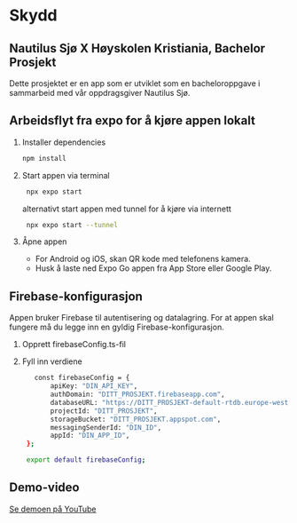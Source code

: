 # Skydd

## Nautilus Sjø X Høyskolen Kristiania, Bachelor Prosjekt

Dette prosjektet er en app som er utviklet som en bacheloroppgave i sammarbeid med vår oppdragsgiver Nautilus Sjø.

## Arbeidsflyt fra expo for å kjøre appen lokalt

1. Installer dependencies

   ```bash
   npm install
   ```

2. Start appen via terminal

   ```bash
    npx expo start
   ```

   alternativt start appen med tunnel for å kjøre via internett

   ```bash
    npx expo start --tunnel
   ```

3. Åpne appen

   - For Android og iOS, skan QR kode med telefonens kamera.
   - Husk å laste ned Expo Go appen fra App Store eller Google Play.
  
## Firebase-konfigurasjon
Appen bruker Firebase til autentisering og datalagring. For at appen skal fungere må du legge inn en gyldig Firebase-konfigurasjon.

1. Opprett firebaseConfig.ts-fil

2. Fyll inn verdiene
   ```bash
	  const firebaseConfig = {
		  apiKey: "DIN_API_KEY",
		  authDomain: "DITT_PROSJEKT.firebaseapp.com",
		  databaseURL: "https://DITT_PROSJEKT-default-rtdb.europe-west1.firebasedatabase.app",
		  projectId: "DITT_PROSJEKT",
		  storageBucket: "DITT_PROSJEKT.appspot.com",
		  messagingSenderId: "DIN_ID",
		  appId: "DIN_APP_ID",
	};

	export default firebaseConfig;
   ```





## Demo-video

[Se demoen på YouTube](https://youtu.be/DIN_VIDEO_ID)





